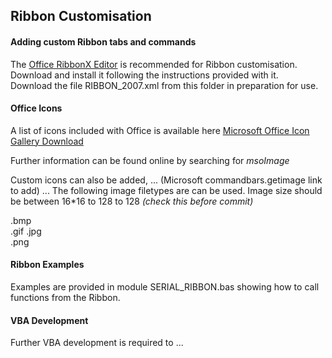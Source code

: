 ## Ribbon Customisation

#### Adding custom Ribbon tabs and commands

The [Office RibbonX Editor](https://github.com/fernandreu/office-ribbonx-editor/releases/tag/v1.9.0) is recommended for Ribbon customisation.  
Download and install it following the instructions provided with it.  
Download the file RIBBON_2007.xml from this folder in preparation for use.

#### Office Icons

A list of icons included with Office is available here [Microsoft Office Icon Gallery Download](https://www.microsoft.com/en-nz/download/confirmation.aspx?id=21103)

Further information can be found online by searching for *msoImage*

Custom icons can also be added, ... (Microsoft commandbars.getimage link to add) ...
The following image filetypes are can be used. Image size should be between 16*16 to 128 to 128 *(check this before commit)*

 .bmp  
 .gif 
 .jpg  
 .png  

#### Ribbon Examples

Examples are provided in module SERIAL_RIBBON.bas showing how to call functions from the Ribbon.


#### VBA Development

Further VBA development is required to ...


